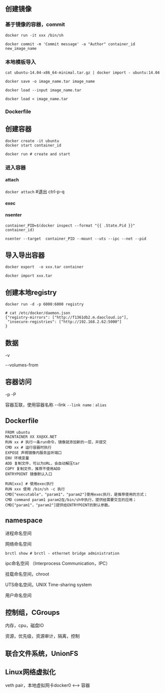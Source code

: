 ## 创建镜像

### 基于镜像的容器，commit

`docker run -it xxx /bin/sh`

`docker commit -m 'Commit message' -a "Author" container_id new_image_name`

### 本地模板导入

`cat ubuntu-14.04-x86_64-minimal.tar.gz | docker import - ubuntu:14.04`

`docker save -o image_name.tar image_name`

`docker load --input image_name.tar`

`docker load < image_name.tar` 

### Dockerfile

## 创建容器

```
docker create -it ubuntu
docker start container_id
```

```
docker run # create and start
```

### 进入容器

#### attach

`docker attach`  #退出 ctrl-p-q

#### exec

#### nsenter

`container_PID=$(docker inspect --format "{{ .State.Pid }}" container_id)`

`nsenter --target  container_PID --mount --uts --ipc --net --pid`

## 导入导出容器

`docker export  -o xxx.tar container`

`docker import xxx.tar`

## 创建本地registry

`docker run -d -p 6000:6000 registry`

```
# cat /etc/docker/daemon.json
{"registry-mirrors": ["http://f1361db2.m.daocloud.io"],
 "insecure-registries": ["http://192.168.2.62:5000"]
}
```

## 数据

-v

--volumes-from

## 容器访问

-p -P

容器互联，使用容器名称 --link `--link name：alias`

## Dockerfile

```
FROM ubuntu
MAINTAINER XX XX@XX.NET
RUN xx # 执行一条run命令，镜像就添加新的一层，并提交
CMD xx # 运行容器时执行
EXPOSE 声明镜像内服务监听端口
ENV 环境变量
ADD 复制文件，可以为URL，会自动解压tar
COPY 复制文件，推荐不使用ADD
ENTRYPOINT 镜像默认入口
```

```
RUN[xxx] # 使用exec执行
RUN xxx 使用 /bin/sh -c 执行
CMD["executable"，"param1"，"param2"]使用exec执行，是推荐使用的方式；
CMD command param1 param2在/bin/sh中执行，提供给需要交互的应用；
CMD["param1"，"param2"]提供给ENTRYPOINT的默认参数。
```

## namespace

进程命名空间

网络命名空间

`brctl show # brctl - ethernet bridge administration`

ipc命名空间 （Interprocess Communication，IPC）

挂载命名空间，chroot

UTS命名空间，UNIX Time-sharing system

用户命名空间

## 控制组，CGroups

内存，cpu，磁盘IO

资源，优先级，资源审计，隔离，控制

## 联合文件系统，UnionFS

## Linux网络虚拟化

veth pair，本地虚拟网卡docker0 <--> 容器